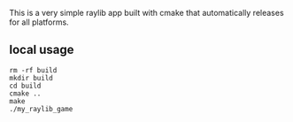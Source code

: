This is a very simple raylib app built with cmake that automatically releases for all platforms.

## local usage

```
rm -rf build
mkdir build
cd build
cmake ..
make
./my_raylib_game
```